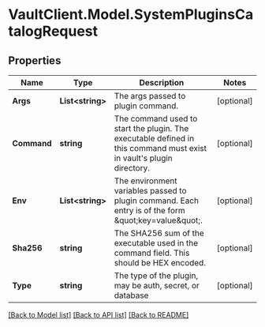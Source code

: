 # VaultClient.Model.SystemPluginsCatalogRequest

## Properties

Name | Type | Description | Notes
------------ | ------------- | ------------- | -------------
**Args** | **List&lt;string&gt;** | The args passed to plugin command. | [optional] 
**Command** | **string** | The command used to start the plugin. The executable defined in this command must exist in vault&#39;s plugin directory. | [optional] 
**Env** | **List&lt;string&gt;** | The environment variables passed to plugin command. Each entry is of the form \&quot;key&#x3D;value\&quot;. | [optional] 
**Sha256** | **string** | The SHA256 sum of the executable used in the command field. This should be HEX encoded. | [optional] 
**Type** | **string** | The type of the plugin, may be auth, secret, or database | [optional] 

[[Back to Model list]](../README.md#documentation-for-models) [[Back to API list]](../README.md#documentation-for-api-endpoints) [[Back to README]](../README.md)

